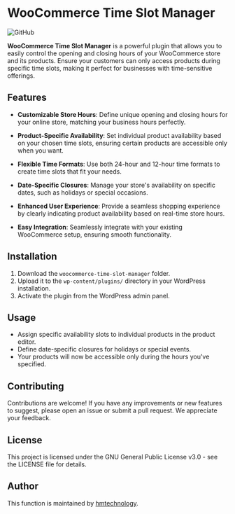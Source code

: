 # WooCommerce Time Slot Manager

![GitHub](https://img.shields.io/github/license/hmtechnology/woocommerce-time-slot-manager)

**WooCommerce Time Slot Manager** is a powerful plugin that allows you to easily control the opening and closing hours of your WooCommerce store and its products. Ensure your customers can only access products during specific time slots, making it perfect for businesses with time-sensitive offerings.

## Features

- **Customizable Store Hours**: Define unique opening and closing hours for your online store, matching your business hours perfectly.

- **Product-Specific Availability**: Set individual product availability based on your chosen time slots, ensuring certain products are accessible only when you want.

- **Flexible Time Formats**: Use both 24-hour and 12-hour time formats to create time slots that fit your needs.

- **Date-Specific Closures**: Manage your store's availability on specific dates, such as holidays or special occasions.

- **Enhanced User Experience**: Provide a seamless shopping experience by clearly indicating product availability based on real-time store hours.

- **Easy Integration**: Seamlessly integrate with your existing WooCommerce setup, ensuring smooth functionality.

## Installation

1. Download the `woocommerce-time-slot-manager` folder.
2. Upload it to the `wp-content/plugins/` directory in your WordPress installation.
3. Activate the plugin from the WordPress admin panel.

## Usage

- Assign specific availability slots to individual products in the product editor.
- Define date-specific closures for holidays or special events.
- Your products will now be accessible only during the hours you've specified.

## Contributing

Contributions are welcome! If you have any improvements or new features to suggest, please open an issue or submit a pull request. We appreciate your feedback.

## License

This project is licensed under the GNU General Public License v3.0 - see the LICENSE file for details.

## Author

This function is maintained by [hmtechnology](https://github.com/hmtechnology).
